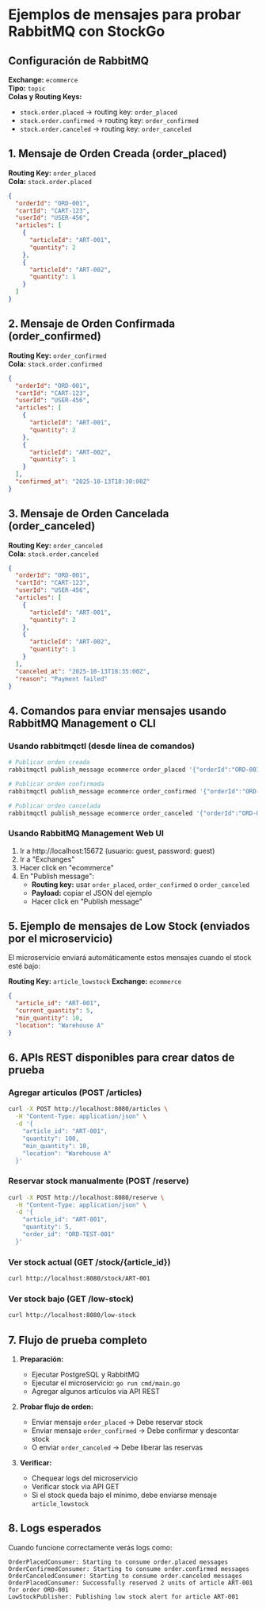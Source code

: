 # Ejemplos de mensajes para probar RabbitMQ con StockGo

## Configuración de RabbitMQ

**Exchange:** `ecommerce`  
**Tipo:** `topic`  
**Colas y Routing Keys:**
- `stock.order.placed` → routing key: `order_placed`
- `stock.order.confirmed` → routing key: `order_confirmed`  
- `stock.order.canceled` → routing key: `order_canceled`

## 1. Mensaje de Orden Creada (order_placed)

**Routing Key:** `order_placed`  
**Cola:** `stock.order.placed`

```json
{
  "orderId": "ORD-001",
  "cartId": "CART-123",
  "userId": "USER-456",
  "articles": [
    {
      "articleId": "ART-001",
      "quantity": 2
    },
    {
      "articleId": "ART-002", 
      "quantity": 1
    }
  ]
}
```

## 2. Mensaje de Orden Confirmada (order_confirmed)

**Routing Key:** `order_confirmed`  
**Cola:** `stock.order.confirmed`

```json
{
  "orderId": "ORD-001",
  "cartId": "CART-123", 
  "userId": "USER-456",
  "articles": [
    {
      "articleId": "ART-001",
      "quantity": 2
    },
    {
      "articleId": "ART-002",
      "quantity": 1
    }
  ],
  "confirmed_at": "2025-10-13T18:30:00Z"
}
```

## 3. Mensaje de Orden Cancelada (order_canceled)

**Routing Key:** `order_canceled`  
**Cola:** `stock.order.canceled`

```json
{
  "orderId": "ORD-001",
  "cartId": "CART-123",
  "userId": "USER-456", 
  "articles": [
    {
      "articleId": "ART-001",
      "quantity": 2
    },
    {
      "articleId": "ART-002",
      "quantity": 1
    }
  ],
  "canceled_at": "2025-10-13T18:35:00Z",
  "reason": "Payment failed"
}
```

## 4. Comandos para enviar mensajes usando RabbitMQ Management o CLI

### Usando rabbitmqctl (desde línea de comandos)

```bash
# Publicar orden creada
rabbitmqctl publish_message ecommerce order_placed '{"orderId":"ORD-001","cartId":"CART-123","userId":"USER-456","articles":[{"articleId":"ART-001","quantity":2},{"articleId":"ART-002","quantity":1}]}'

# Publicar orden confirmada  
rabbitmqctl publish_message ecommerce order_confirmed '{"orderId":"ORD-001","cartId":"CART-123","userId":"USER-456","articles":[{"articleId":"ART-001","quantity":2},{"articleId":"ART-002","quantity":1}],"confirmed_at":"2025-10-13T18:30:00Z"}'

# Publicar orden cancelada
rabbitmqctl publish_message ecommerce order_canceled '{"orderId":"ORD-001","cartId":"CART-123","userId":"USER-456","articles":[{"articleId":"ART-001","quantity":2},{"articleId":"ART-002","quantity":1}],"canceled_at":"2025-10-13T18:35:00Z","reason":"Payment failed"}'
```

### Usando RabbitMQ Management Web UI

1. Ir a http://localhost:15672 (usuario: guest, password: guest)
2. Ir a "Exchanges"
3. Hacer click en "ecommerce" 
4. En "Publish message":
   - **Routing key:** usar `order_placed`, `order_confirmed` o `order_canceled`
   - **Payload:** copiar el JSON del ejemplo
   - Hacer click en "Publish message"

## 5. Ejemplo de mensajes de Low Stock (enviados por el microservicio)

El microservicio enviará automáticamente estos mensajes cuando el stock esté bajo:

**Routing Key:** `article_lowstock`
**Exchange:** `ecommerce`

```json
{
  "article_id": "ART-001",
  "current_quantity": 5,
  "min_quantity": 10,
  "location": "Warehouse A"
}
```

## 6. APIs REST disponibles para crear datos de prueba

### Agregar artículos (POST /articles)
```bash
curl -X POST http://localhost:8080/articles \
  -H "Content-Type: application/json" \
  -d '{
    "article_id": "ART-001",
    "quantity": 100,
    "min_quantity": 10,
    "location": "Warehouse A"
  }'
```

### Reservar stock manualmente (POST /reserve)
```bash
curl -X POST http://localhost:8080/reserve \
  -H "Content-Type: application/json" \
  -d '{
    "article_id": "ART-001", 
    "quantity": 5,
    "order_id": "ORD-TEST-001"
  }'
```

### Ver stock actual (GET /stock/{article_id})
```bash
curl http://localhost:8080/stock/ART-001
```

### Ver stock bajo (GET /low-stock)
```bash
curl http://localhost:8080/low-stock
```

## 7. Flujo de prueba completo

1. **Preparación:**
   - Ejecutar PostgreSQL y RabbitMQ
   - Ejecutar el microservicio: `go run cmd/main.go`
   - Agregar algunos artículos via API REST

2. **Probar flujo de orden:**
   - Enviar mensaje `order_placed` → Debe reservar stock
   - Enviar mensaje `order_confirmed` → Debe confirmar y descontar stock  
   - O enviar `order_canceled` → Debe liberar las reservas

3. **Verificar:**
   - Chequear logs del microservicio
   - Verificar stock via API GET
   - Si el stock queda bajo el mínimo, debe enviarse mensaje `article_lowstock`

## 8. Logs esperados

Cuando funcione correctamente verás logs como:
```
OrderPlacedConsumer: Starting to consume order.placed messages
OrderConfirmedConsumer: Starting to consume order.confirmed messages  
OrderCanceledConsumer: Starting to consume order.canceled messages
OrderPlacedConsumer: Successfully reserved 2 units of article ART-001 for order ORD-001
LowStockPublisher: Publishing low stock alert for article ART-001
```